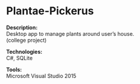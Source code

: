 # Plantae-Pickerus

<b>Description:</b><br> 
Desktop app to manage plants around user’s house. 
<br>(college project)

<b>Technologies:</b><br> 
C#, SQLite

<b>Tools:</b><br>
Microsoft Visual Studio 2015

